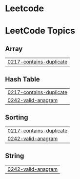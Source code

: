 # Leetcode
<!---LeetCode Topics Start-->
# LeetCode Topics
## Array
|  |
| ------- |
| [0217-contains-duplicate](https://github.com/keerthana054/Leetcode/tree/master/0217-contains-duplicate) |
## Hash Table
|  |
| ------- |
| [0217-contains-duplicate](https://github.com/keerthana054/Leetcode/tree/master/0217-contains-duplicate) |
| [0242-valid-anagram](https://github.com/keerthana054/Leetcode/tree/master/0242-valid-anagram) |
## Sorting
|  |
| ------- |
| [0217-contains-duplicate](https://github.com/keerthana054/Leetcode/tree/master/0217-contains-duplicate) |
| [0242-valid-anagram](https://github.com/keerthana054/Leetcode/tree/master/0242-valid-anagram) |
## String
|  |
| ------- |
| [0242-valid-anagram](https://github.com/keerthana054/Leetcode/tree/master/0242-valid-anagram) |
<!---LeetCode Topics End-->